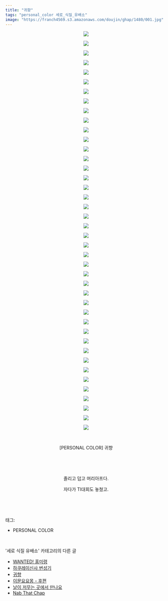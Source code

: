 ```yaml
---
title: "귀향"
tags: "personal_color 세로_식질_유배소"
image: "https://franch4569.s3.amazonaws.com/doujin/ghap/1480/001.jpg"
---
```

<div class="article">
<p style="text-align: center; clear: none; float: none;"><img src="{{ site.imgserver2 }}/ghap/1480/001.jpg"/></p>
<p style="text-align: center; clear: none; float: none;"><img src="{{ site.imgserver2 }}/ghap/1480/002.jpg"/></p>
<p style="text-align: center; clear: none; float: none;"><img src="{{ site.imgserver2 }}/ghap/1480/003.jpg"/></p>
<p style="text-align: center; clear: none; float: none;"><img src="{{ site.imgserver2 }}/ghap/1480/004.jpg"/></p>
<p style="text-align: center; clear: none; float: none;"><img src="{{ site.imgserver2 }}/ghap/1480/005.jpg"/></p>
<p style="text-align: center; clear: none; float: none;"><img src="{{ site.imgserver2 }}/ghap/1480/006.jpg"/></p>
<p style="text-align: center; clear: none; float: none;"><img src="{{ site.imgserver2 }}/ghap/1480/007.jpg"/></p>
<p style="text-align: center; clear: none; float: none;"><img src="{{ site.imgserver2 }}/ghap/1480/008.jpg"/></p>
<p style="text-align: center; clear: none; float: none;"><img src="{{ site.imgserver2 }}/ghap/1480/009.jpg"/></p>
<p style="text-align: center; clear: none; float: none;"><img src="{{ site.imgserver2 }}/ghap/1480/010.jpg"/></p>
<p style="text-align: center; clear: none; float: none;"><img src="{{ site.imgserver2 }}/ghap/1480/011.jpg"/></p>
<p style="text-align: center; clear: none; float: none;"><img src="{{ site.imgserver2 }}/ghap/1480/012.jpg"/></p>
<p style="text-align: center; clear: none; float: none;"><img src="{{ site.imgserver2 }}/ghap/1480/013.jpg"/></p>
<p style="text-align: center; clear: none; float: none;"><img src="{{ site.imgserver2 }}/ghap/1480/014.jpg"/></p>
<p style="text-align: center; clear: none; float: none;"><img src="{{ site.imgserver2 }}/ghap/1480/015.jpg"/></p>
<p style="text-align: center; clear: none; float: none;"><img src="{{ site.imgserver2 }}/ghap/1480/016.jpg"/></p>
<p style="text-align: center; clear: none; float: none;"><img src="{{ site.imgserver2 }}/ghap/1480/017.jpg"/></p>
<p style="text-align: center; clear: none; float: none;"><img src="{{ site.imgserver2 }}/ghap/1480/018.jpg"/></p>
<p style="text-align: center; clear: none; float: none;"><img src="{{ site.imgserver2 }}/ghap/1480/019.jpg"/></p>
<p style="text-align: center; clear: none; float: none;"><img src="{{ site.imgserver2 }}/ghap/1480/020.jpg"/></p>
<p style="text-align: center; clear: none; float: none;"><img src="{{ site.imgserver2 }}/ghap/1480/021.jpg"/></p>
<p style="text-align: center; clear: none; float: none;"><img src="{{ site.imgserver2 }}/ghap/1480/022.jpg"/></p>
<p style="text-align: center; clear: none; float: none;"><img src="{{ site.imgserver2 }}/ghap/1480/023.jpg"/></p>
<p style="text-align: center; clear: none; float: none;"><img src="{{ site.imgserver2 }}/ghap/1480/024.jpg"/></p>
<p style="text-align: center; clear: none; float: none;"><img src="{{ site.imgserver2 }}/ghap/1480/025.jpg"/></p>
<p style="text-align: center; clear: none; float: none;"><img src="{{ site.imgserver2 }}/ghap/1480/026.jpg"/></p>
<p style="text-align: center; clear: none; float: none;"><img src="{{ site.imgserver2 }}/ghap/1480/027.jpg"/></p>
<p style="text-align: center; clear: none; float: none;"><img src="{{ site.imgserver2 }}/ghap/1480/028.jpg"/></p>
<p style="text-align: center; clear: none; float: none;"><img src="{{ site.imgserver2 }}/ghap/1480/029.jpg"/></p>
<p style="text-align: center; clear: none; float: none;"><img src="{{ site.imgserver2 }}/ghap/1480/030.jpg"/></p>
<p style="text-align: center; clear: none; float: none;"><img src="{{ site.imgserver2 }}/ghap/1480/031.jpg"/></p>
<p style="text-align: center; clear: none; float: none;"><img src="{{ site.imgserver2 }}/ghap/1480/032.jpg"/></p>
<p style="text-align: center; clear: none; float: none;"><img src="{{ site.imgserver2 }}/ghap/1480/033.jpg"/></p>
<p style="text-align: center; clear: none; float: none;"><img src="{{ site.imgserver2 }}/ghap/1480/034.jpg"/></p>
<p style="text-align: center; clear: none; float: none;"><img src="{{ site.imgserver2 }}/ghap/1480/035.jpg"/></p>
<p style="text-align: center; clear: none; float: none;"><img src="{{ site.imgserver2 }}/ghap/1480/036.jpg"/></p>
<p style="text-align: center; clear: none; float: none;"><img src="{{ site.imgserver2 }}/ghap/1480/037.jpg"/></p>
<p style="text-align: center; clear: none; float: none;"><img src="{{ site.imgserver2 }}/ghap/1480/038.jpg"/></p>
<p style="text-align: center; clear: none; float: none;"><img src="{{ site.imgserver2 }}/ghap/1480/039.jpg"/></p>
<p style="text-align: center; clear: none; float: none;"><img src="{{ site.imgserver2 }}/ghap/1480/040.jpg"/></p>
<p style="text-align: center; clear: none; float: none;"><img src="{{ site.imgserver2 }}/ghap/1480/041.jpg"/></p>
<p style="text-align: center; clear: none; float: none;"><img src="{{ site.imgserver2 }}/ghap/1480/042.jpg"/></p>
<p style="text-align: center; clear: none; float: none;"><br/></p>
<p style="text-align: center; clear: none; float: none;">[PERSONAL COLOR] 귀향</p>
<p style="text-align: center; clear: none; float: none;"><br/></p>
<p style="text-align: center; clear: none; float: none;"><br/></p>
<p style="text-align: center; clear: none; float: none;">졸리고 덥고 머리아프다.</p>
<p style="text-align: center; clear: none; float: none;">자다가 TI대회도 놓쳤고.</p>
<p><br/></p>
</div><br/>
<div class="tagTrail">
<p>태그: </p>
<ul>
<li>PERSONAL COLOR</li>
</ul>
</div><br/>
<div class="another">
<p>'세로 식질 유배소' 카테고리의 다른 글</p>
<ul>
<li><a href="/ghap_1499">WANTED! 홍미령</a></li>
<li><a href="/ghap_1484">하쿠레이신사 번성기</a></li>
<li><a href="/ghap_1480">귀향</a></li>
<li><a href="/ghap_1463">이문요요몽 - 후편</a></li>
<li><a href="/ghap_1447">날이 저무는 곳에서 만나요</a></li>
<li><a href="/ghap_1439">Nab That Chap</a></li>
</ul>
</div><br/>
<div class="cb_module cb_fluid">
<div class="cb_wrt cb_profile">
</div><!-- commentList close -->
</div><br/>
